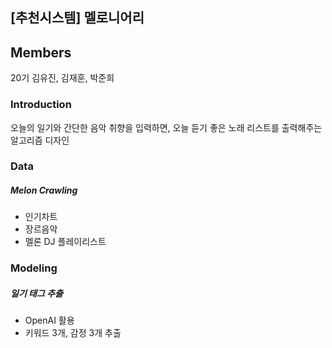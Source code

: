## [추천시스템] 멜로니어리 

## Members

20기 김유진, 김재훈, 박준희 

### Introduction 

오늘의 일기와 간단한 음악 취향을 입력하면, 오늘 듣기 좋은 노래 리스트를 출력해주는 알고리즘 디자인 

### Data

##### Melon Crawling
- 인기차트
- 장르음악
- 멜론 DJ 플레이리스트 

### Modeling

##### 일기 태그 추출 
- OpenAI 활용
- 키워드 3개, 감정 3개 추출 
